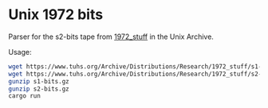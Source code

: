 # Unix 1972 bits

Parser for the s2-bits tape from [1972_stuff](https://www.tuhs.org/Archive/Distributions/Research/1972_stuff/)
in the Unix Archive.

Usage:

```sh
wget https://www.tuhs.org/Archive/Distributions/Research/1972_stuff/s1-bits.gz
wget https://www.tuhs.org/Archive/Distributions/Research/1972_stuff/s2-bits.gz
gunzip s1-bits.gz
gunzip s2-bits.gz
cargo run
```
